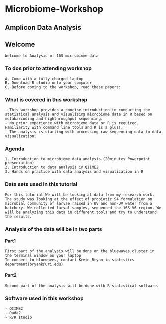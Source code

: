 # Microbiome-Workshop

## Amplicon Data Analysis

## Welcome
```
Welcome to Analysis of 16S microbiome data
```
### To dos prior to attending workshop
```
A. Come with a fully charged laptop
B. Download R studio onto your computer
C. Before coming to the workshop, read these papers:
```


### What is covered in this workshop
```
- This workshop provides a concise introduction to conducting the statistical analysis and visualising microbiome data in R based on metabarcoding and highthroughput sequencing.
- No prior experience with microbiome data or R is required. Familiarity with command line tools and R is a plus!.
- The analysis is starting with processing raw sequencing data to data visualization.
```
### Agenda
```
1. Introduction to microbiome data analysis.(20minutes Powerpoint presentation)
2. Introduction to data analysis in QIIME2
3. Hands on practice with data analysis and visualization in R
```

### Data sets used in this tutorial
```
For this tutorial We will be looking at data from my research work.
The study was looking at the effect of probiotic S4 formulation on microbial community of larvae raised in UV and non-UV water from a hatchery. We collected larval samples, sequenced the 16S V6 region. We will be analyzing this data in different tools and try to understand the results.
```
### Analysis of the data will be in two parts
#### Part1
```
First part of the analysis will be done on the bluewaves cluster in the terminal window on your laptop
To connect to bluewaves, contact Kevin Bryan in statistics department(bryank@uri.edu) 
```
#### Part2
```
Second part of the analysis will be done with R statistical software.
```
### Software used in this workshop
```
- QIIME2
- Dada2
- R/R studio
```







